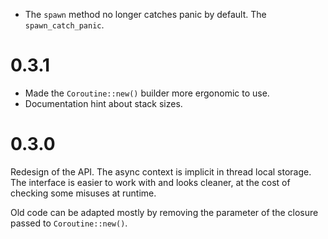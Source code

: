 * The `spawn` method no longer catches panic by default. The
  `spawn_catch_panic`.

# 0.3.1

* Made the `Coroutine::new()` builder more ergonomic to use.
* Documentation hint about stack sizes.

# 0.3.0

Redesign of the API. The async context is implicit in thread local storage. The
interface is easier to work with and looks cleaner, at the cost of checking some
misuses at runtime.

Old code can be adapted mostly by removing the parameter of the closure passed
to `Coroutine::new()`.

